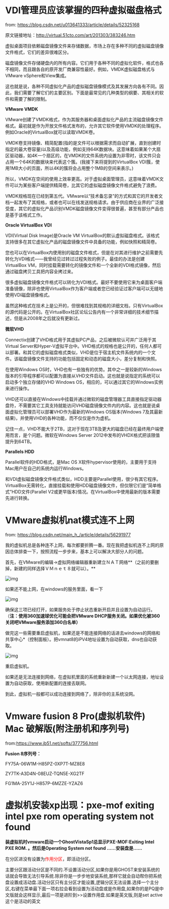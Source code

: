 # VDI管理员应该掌握的四种虚拟磁盘格式

from: https://blog.csdn.net/u013641333/article/details/52325168

原文链接地址：http://virtual.51cto.com/art/201303/383246.htm

虚拟桌面项目依赖磁盘镜像文件来存储数据，市场上存在多种不同的虚拟磁盘镜像文件格式，它们的差异很难区分。

磁盘镜像文件存储硬盘内的所有内容。它们用于各种不同的虚拟化软件，格式也各不相同，而且跟各自的原开发厂商兼容性最好。例如，VMDK虚拟磁盘格式与VMware vSphere和View集成。

这也就是说，各种不同虚拟化产品的虚拟磁盘镜像模式及其发展方向各有不同。因此，我们需要了解它们的主要区别。下面是最常见的几种类型的纲要、其相关的软件和需要了解的限制。

**VMware VMDK**

VMware创建了VMDK格式，作为其服务器和桌面虚拟化产品的主流磁盘镜像文件格式。最初就是作为开放文件格式发布的，允许其它软件使用VMDK的处理程序。例如Oracle的VirtualBox就可以读取VMDK卷。

VMDK卷支持镜像、精简配置(指的是文件可以根据需求而自动扩展，直到创建时指定的最大卷容量)以及高级功能，例如支持64K数据块。这意味着如果某个大扇区驱动器，如4K一个扇区的，在VMDK的文件系统内设置为非零时，该文件只会占用一个64K的数据块来代表这个簇。(我接下来将提到的VirtualBox VDI簇，使用1MB大小的页面，所以4K的簇将会占用整个1MB的空间来表示。)

所以，VMDK在空间的使用上效率更高。对于虚拟桌面管理员，这意味着VMDK文件可以为某些客户端提供精简卷，比其它的虚拟磁盘镜像文件格式避免了浪费。

VMDK规格现在已经到第五代。VMware以“技术备忘录”的方式和其它的开发者文档一起发布了其规格，或者也可以在线发送规格请求。由于供应商在业界的广泛接受度，其它的虚拟化产品识别VMDK磁盘镜像文件变得很普遍，甚至有部分产品也是基于该格式工作。

**Oracle VirtualBox VDI**

VDI(Virtual Disk Image)是Oracle VM VirtualBox的默认虚拟磁盘格式。该格式支持很多在其它虚拟化产品的磁盘镜像文件中具备的功能，例如快照和精简卷。

您也可以在VirtualBox内使用别的磁盘文件格式，但是在对其进行维护之前需要先转化为VDI格式——我曾经见过转过过程失败的例子。最佳的办法是创建VirtualBox VM，同时挂载需要转化的镜像文件和一个全新的VDI格式镜像，然后通过磁盘拷贝工具把内容全拷过来。

很多虚拟磁盘镜像文件格式可以转化为VDI格式。最好不要使用它来为桌面客户端准备镜像，除非也使用VirtualBox作为客户端或者您已经验证过客户端可以无缝地使用VDI磁盘镜像格式。

虽然这种格式在技术上是公开的，但很难找到其规格的详细文档，只有VirtualBox的源代码是公开的。在VirtualBox社区论坛公告内有一个非常详细的技术细节描述，但是从2008年之后就没有更新过。

**微软VHD**

Connectix创建了VHD格式用于其虚拟PC产品，之后被微软认可并广泛用于其Virtual Server和Hyper-V虚拟平台中。VHD格式的规格也是公开的，任何人都可以部署。和其它的虚拟磁盘格式类似，VHD是位于宿主机文件系统内的一个文件。该磁盘镜像文件支持的功能包括固定和动态的磁盘大小，差分复制和快照。

在使用Windows OS时，VHD也有一些独有的优势。其中之一是较新的Windows版本的引导程序都可以配置为直接从VHD文件启动。这也就是说指定的系统可以启动多个独立存储的VHD Windows OS，相应的，可以通过其它的Windows实例来进行操作。

VHD还可以直接在Windows中挂载并通过微软的磁盘管理器工具直接指定驱动器盘符，不需要其它工具支持就能访问VHD磁盘镜像文件内的内容。这也就是说桌面虚拟化管理员可以部署VHD作为最新的Windows OS版本(Windows 7及其最新结果)，并使用VHD的各种功能，而不仅仅是作为虚机。

记住一点，VHD不能大于2TB，这对于现在3TB及更大的磁盘已经在最终用户端使用而言，是个问题。微软在Windows Server 2012中发布的VHDX格式把该限值提升到64TB。

**Parallels HDD**

Parallel软件的HDD格式，是Mac OS X软件hypervisor使用的，主要用于支持Mac用户在自己的系统内运行Windows。

和VDI虚拟磁盘镜像文件格式类似，HDD主要是Parallel使用，很少有其它程序。VirtualBox无需转化，直接挂载和使用HDD磁盘镜像文件，但仅限它们是“简单格式”HDD文件(Parallel V2或更早版本)情况。在VirtualBox中使用最新的版本需要先进行转换。

# VMware虚拟机nat模式连不上网

from: https://blog.csdn.net/main_h_/article/details/56291977

我的虚拟机总是各种连不上网，每次都要折腾一番。现在我把虚拟机连不上网的原因总体排查一下，按照流程一步步来，基本上可以解决大部分人的问题。

首先，在VMware的编辑->虚拟网络编辑器重新建立ＮＡＴ网络**（之前的要删掉，新建的同样选择ＶＭｎｅｔ８就可以）。**

![img](https://gitee.com/jstone001/booknote/raw/master/jpgBed/221184054745.png)

如果还不能上网，在windows的服务里面，看一下

![img](https://gitee.com/jstone001/booknote/raw/master/jpgBed/221184304065.png)

确保这三项已经打开，如果服务处于停止状态重新开启并且设置为自动运行。（**注：使用360加速球优化可能会把VMware DHCP服务关闭。如果优化被360关闭吧VMware服务添加360白名单）**

做完这一些需要重启虚拟机，如果还是不能连接网络的话进去windows的网络和共享中心*（控制面板）。把vmnat8的iPV4地址设置为自动获取，dns也自动获取。

![img](https://gitee.com/jstone001/booknote/raw/master/jpgBed/221184901749.png)

重启虚拟机。

如果还是无法连接到网络，在虚拟机里面的系统重新新建一个以太网连接，地址设置为自动获取，使用新配置的连接去联网。

到此，虚拟机一般都可以成功连接到网络了，除非你的主系统没网。

# Vmware fusion 8 Pro(虚拟机软件) Mac 破解版(附注册机和序列号)

from:https://www.jb51.net/softs/377756.html

**Fusion 8序列号：**

FY75A-06W1M-H85PZ-0XP7T-MZ8E8

ZY7TK-A3D4N-08EUZ-TQN5E-XG2TF

FG1MA-25Y1J-H857P-6MZZE-YZAZ6

# 虚拟机安装xp出现：pxe-mof exiting intel pxe rom operating system not found

**装虚拟机时vmware启动一个GhostVistaSp1总显示PXE-MOF:Exiting Intel PXE ROM. 。然后是Operating System not found ……安装盘是……**

在分区进没有设置为<font color='red'>作用分区</font>，即活动分区。

 主要分区跟活动分区是不同的.不设置活动分区,如果你是用GHOST来安装系统的话就会导致无法引导系统.除非你是一步步地安装系统,那样它就会自动帮你把系统盘设置成活动盘.活动分区只有主分区才能设置,逻辑分区无法设置.选择一个主分区,右键在菜单最下面一项右拉会看到设置为活动盘或是作用盘,如果你的是PQ是中文版就会这样显示,最后一项是进阶到>>设置作用盘.如果是英文版,则是set active这个是活动的英文
